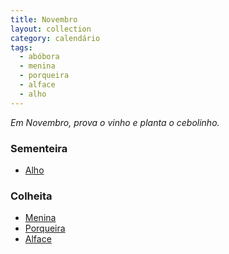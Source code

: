 ```yaml
---
title: Novembro
layout: collection
category: calendário
tags:
  - abóbora
  - menina
  - porqueira
  - alface
  - alho
---
```


_Em Novembro, prova o vinho e planta o cebolinho._

### Sementeira

* [Alho][3]

### Colheita

* [Menina][1]
* [Porqueira][1]
* [Alface][2]

[1]: /culturas/abobora/
[2]: /culturas/alface/
[3]: /culturas/alho/
